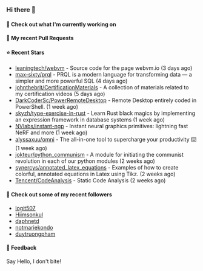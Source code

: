 ### Hi there 👋

#### 👷 Check out what I'm currently working on

#### 🔨 My recent Pull Requests


#### ⭐ Recent Stars

- [leaningtech/webvm](https://github.com/leaningtech/webvm) - Source code for the page webvm.io (3 days ago)
- [max-sixty/prql](https://github.com/max-sixty/prql) - PRQL is a modern language for transforming data — a simpler and more powerful SQL (4 days ago)
- [johnthebrit/CertificationMaterials](https://github.com/johnthebrit/CertificationMaterials) - A collection of materials related to my certification videos (5 days ago)
- [DarkCoderSc/PowerRemoteDesktop](https://github.com/DarkCoderSc/PowerRemoteDesktop) - Remote Desktop entirely coded in PowerShell. (1 week ago)
- [skyzh/type-exercise-in-rust](https://github.com/skyzh/type-exercise-in-rust) - Learn Rust black magics by implementing an expression framework in database systems (1 week ago)
- [NVlabs/instant-ngp](https://github.com/NVlabs/instant-ngp) - Instant neural graphics primitives: lightning fast NeRF and more (1 week ago)
- [alyssaxuu/omni](https://github.com/alyssaxuu/omni) - The all-in-one tool to supercharge your productivity ⌨️ (1 week ago)
- [jokteur/python_communism](https://github.com/jokteur/python_communism) - A module for initiating the communist revolution in each of our python modules (2 weeks ago)
- [synercys/annotated_latex_equations](https://github.com/synercys/annotated_latex_equations) - Examples of how to create colorful, annotated equations in Latex using Tikz. (2 weeks ago)
- [Tencent/CodeAnalysis](https://github.com/Tencent/CodeAnalysis) - Static Code Analysis (2 weeks ago)

#### 👯 Check out some of my recent followers

- [logit507](https://github.com/logit507)
- [Hiimsonkul](https://github.com/Hiimsonkul)
- [daphnetd](https://github.com/daphnetd)
- [notmariekondo](https://github.com/notmariekondo)
- [duytruongpham](https://github.com/duytruongpham)

#### 💬 Feedback

Say Hello, I don't bite!